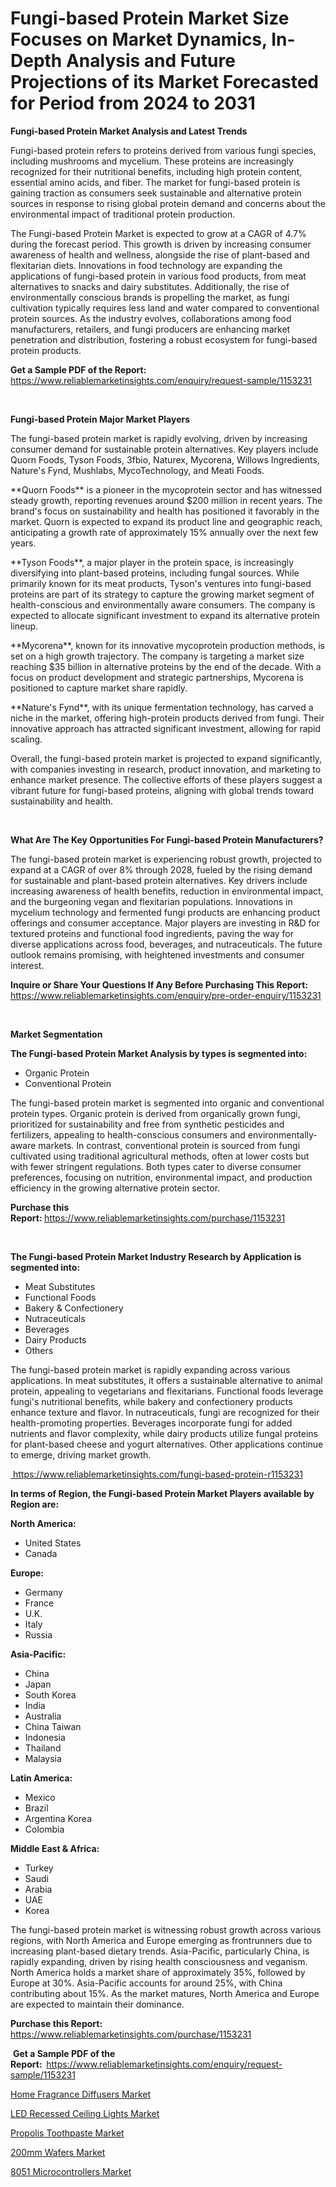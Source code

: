 <p><h1>Fungi-based Protein Market Size Focuses on Market Dynamics, In-Depth Analysis and Future Projections of its Market Forecasted for Period from 2024 to 2031</h1></p><p><strong>Fungi-based Protein Market Analysis and Latest Trends</strong></p>
<p><p>Fungi-based protein refers to proteins derived from various fungi species, including mushrooms and mycelium. These proteins are increasingly recognized for their nutritional benefits, including high protein content, essential amino acids, and fiber. The market for fungi-based protein is gaining traction as consumers seek sustainable and alternative protein sources in response to rising global protein demand and concerns about the environmental impact of traditional protein production.</p><p>The Fungi-based Protein Market is expected to grow at a CAGR of 4.7% during the forecast period. This growth is driven by increasing consumer awareness of health and wellness, alongside the rise of plant-based and flexitarian diets. Innovations in food technology are expanding the applications of fungi-based protein in various food products, from meat alternatives to snacks and dairy substitutes. Additionally, the rise of environmentally conscious brands is propelling the market, as fungi cultivation typically requires less land and water compared to conventional protein sources. As the industry evolves, collaborations among food manufacturers, retailers, and fungi producers are enhancing market penetration and distribution, fostering a robust ecosystem for fungi-based protein products.</p></p>
<p><strong>Get a Sample PDF of the Report:&nbsp;</strong> <a href="https://www.reliablemarketinsights.com/enquiry/request-sample/1153231?utm_campaign=1767&utm_medium=2&utm_source=Github&utm_content=ia&utm_term=17102024&utm_id=fungi-based-protein">https://www.reliablemarketinsights.com/enquiry/request-sample/1153231</a></p>
<p>&nbsp;</p>
<p><strong>Fungi-based Protein Major Market Players</strong></p>
<p><p>The fungi-based protein market is rapidly evolving, driven by increasing consumer demand for sustainable protein alternatives. Key players include Quorn Foods, Tyson Foods, 3fbio, Naturex, Mycorena, Willows Ingredients, Nature's Fynd, Mushlabs, MycoTechnology, and Meati Foods.</p><p>**Quorn Foods** is a pioneer in the mycoprotein sector and has witnessed steady growth, reporting revenues around $200 million in recent years. The brand's focus on sustainability and health has positioned it favorably in the market. Quorn is expected to expand its product line and geographic reach, anticipating a growth rate of approximately 15% annually over the next few years.</p><p>**Tyson Foods**, a major player in the protein space, is increasingly diversifying into plant-based proteins, including fungal sources. While primarily known for its meat products, Tyson's ventures into fungi-based proteins are part of its strategy to capture the growing market segment of health-conscious and environmentally aware consumers. The company is expected to allocate significant investment to expand its alternative protein lineup.</p><p>**Mycorena**, known for its innovative mycoprotein production methods, is set on a high growth trajectory. The company is targeting a market size reaching $35 billion in alternative proteins by the end of the decade. With a focus on product development and strategic partnerships, Mycorena is positioned to capture market share rapidly.</p><p>**Nature's Fynd**, with its unique fermentation technology, has carved a niche in the market, offering high-protein products derived from fungi. Their innovative approach has attracted significant investment, allowing for rapid scaling.</p><p>Overall, the fungi-based protein market is projected to expand significantly, with companies investing in research, product innovation, and marketing to enhance market presence. The collective efforts of these players suggest a vibrant future for fungi-based proteins, aligning with global trends toward sustainability and health.</p></p>
<p>&nbsp;</p>
<p><strong>What Are The Key Opportunities For Fungi-based Protein Manufacturers?</strong></p>
<p><p>The fungi-based protein market is experiencing robust growth, projected to expand at a CAGR of over 8% through 2028, fueled by the rising demand for sustainable and plant-based protein alternatives. Key drivers include increasing awareness of health benefits, reduction in environmental impact, and the burgeoning vegan and flexitarian populations. Innovations in mycelium technology and fermented fungi products are enhancing product offerings and consumer acceptance. Major players are investing in R&D for textured proteins and functional food ingredients, paving the way for diverse applications across food, beverages, and nutraceuticals. The future outlook remains promising, with heightened investments and consumer interest.</p></p>
<p><strong>Inquire or Share Your Questions If Any Before Purchasing This Report:</strong> <a href="https://www.reliablemarketinsights.com/enquiry/pre-order-enquiry/1153231?utm_campaign=1767&utm_medium=2&utm_source=Github&utm_content=ia&utm_term=17102024&utm_id=fungi-based-protein">https://www.reliablemarketinsights.com/enquiry/pre-order-enquiry/1153231</a></p>
<p>&nbsp;</p>
<p><strong>Market Segmentation</strong></p>
<p><strong>The Fungi-based Protein Market Analysis by types is segmented into:</strong></p>
<p><ul><li>Organic Protein</li><li>Conventional Protein</li></ul></p>
<p><p>The fungi-based protein market is segmented into organic and conventional protein types. Organic protein is derived from organically grown fungi, prioritized for sustainability and free from synthetic pesticides and fertilizers, appealing to health-conscious consumers and environmentally-aware markets. In contrast, conventional protein is sourced from fungi cultivated using traditional agricultural methods, often at lower costs but with fewer stringent regulations. Both types cater to diverse consumer preferences, focusing on nutrition, environmental impact, and production efficiency in the growing alternative protein sector.</p></p>
<p><strong>Purchase this Report:&nbsp;</strong><a href="https://www.reliablemarketinsights.com/purchase/1153231?utm_campaign=1767&utm_medium=2&utm_source=Github&utm_content=ia&utm_term=17102024&utm_id=fungi-based-protein">https://www.reliablemarketinsights.com/purchase/1153231</a></p>
<p>&nbsp;</p>
<p><strong>The Fungi-based Protein Market Industry Research by Application is segmented into:</strong></p>
<p><ul><li>Meat Substitutes</li><li>Functional Foods</li><li>Bakery & Confectionery</li><li>Nutraceuticals</li><li>Beverages</li><li>Dairy Products</li><li>Others</li></ul></p>
<p><p>The fungi-based protein market is rapidly expanding across various applications. In meat substitutes, it offers a sustainable alternative to animal protein, appealing to vegetarians and flexitarians. Functional foods leverage fungi's nutritional benefits, while bakery and confectionery products enhance texture and flavor. In nutraceuticals, fungi are recognized for their health-promoting properties. Beverages incorporate fungi for added nutrients and flavor complexity, while dairy products utilize fungal proteins for plant-based cheese and yogurt alternatives. Other applications continue to emerge, driving market growth.</p></p>
<p><a href="https://www.reliablemarketinsights.com/fungi-based-protein-r1153231?utm_campaign=1767&utm_medium=2&utm_source=Github&utm_content=ia&utm_term=17102024&utm_id=fungi-based-protein">&nbsp;https://www.reliablemarketinsights.com/fungi-based-protein-r1153231</a></p>
<p><strong>In terms of Region, the Fungi-based Protein Market Players available by Region are:</strong></p>
<p>
    <p> <strong> North America: </strong>
        <ul>
            <li>United States</li>
            <li>Canada</li>
        </ul>
        </p> 
    <p> <strong> Europe: </strong>
        <ul>
            <li>Germany</li>
            <li>France</li>
            <li>U.K.</li>
            <li>Italy</li>
            <li>Russia</li>
        </ul>
        </p> 
    <p> <strong> Asia-Pacific: </strong>
        <ul>
            <li>China</li>
            <li>Japan</li>
            <li>South Korea</li>
            <li>India</li>
            <li>Australia</li>
            <li>China Taiwan</li>
            <li>Indonesia</li>
            <li>Thailand</li>
            <li>Malaysia</li>
        </ul>
        </p> 
    <p> <strong> Latin America: </strong>
        <ul>
            <li>Mexico</li>
            <li>Brazil</li>
            <li>Argentina Korea</li>
            <li>Colombia</li>
        </ul>
        </p> 
    <p> <strong> Middle East & Africa: </strong>
        <ul>
            <li>Turkey</li>
            <li>Saudi</li>
            <li>Arabia</li>
            <li>UAE</li>
            <li>Korea</li>
        </ul>
    </p>
    </p>
<p><p>The fungi-based protein market is witnessing robust growth across various regions, with North America and Europe emerging as frontrunners due to increasing plant-based dietary trends. Asia-Pacific, particularly China, is rapidly expanding, driven by rising health consciousness and veganism. North America holds a market share of approximately 35%, followed by Europe at 30%. Asia-Pacific accounts for around 25%, with China contributing about 15%. As the market matures, North America and Europe are expected to maintain their dominance.</p></p>
<p><strong>Purchase this Report: </strong><a href="https://www.reliablemarketinsights.com/purchase/1153231?utm_campaign=1767&utm_medium=2&utm_source=Github&utm_content=ia&utm_term=17102024&utm_id=fungi-based-protein">https://www.reliablemarketinsights.com/purchase/1153231</a></p>
<p>&nbsp;<strong>Get a Sample PDF of the Report:&nbsp;&nbsp;</strong><a href="https://www.reliablemarketinsights.com/enquiry/request-sample/1153231?utm_campaign=1767&utm_medium=2&utm_source=Github&utm_content=ia&utm_term=17102024&utm_id=fungi-based-protein">https://www.reliablemarketinsights.com/enquiry/request-sample/1153231</a></p>
<p><strong></strong></p>
<p><p><a href="https://www.linkedin.com/pulse/navigating-global-home-fragrance-diffusers-market-landscape-zmome?utm_campaign=1767&utm_medium=2&utm_source=Github&utm_content=ia&utm_term=17102024&utm_id=fungi-based-protein">Home Fragrance Diffusers Market</a></p><p><a href="https://www.linkedin.com/pulse/led-recessed-ceiling-lights-value-chain-analysis-from-raw-ml3le?utm_campaign=1767&utm_medium=2&utm_source=Github&utm_content=ia&utm_term=17102024&utm_id=fungi-based-protein">LED Recessed Ceiling Lights Market</a></p><p><a href="https://www.linkedin.com/pulse/propolis-toothpaste-industry-forecast-market-shifts-strategic-3ybge?utm_campaign=1767&utm_medium=2&utm_source=Github&utm_content=ia&utm_term=17102024&utm_id=fungi-based-protein">Propolis Toothpaste Market</a></p><p><a href="https://www.linkedin.com/pulse/200mm-wafers-market-global-insights-sales-trends-2024-2031-icyte?utm_campaign=1767&utm_medium=2&utm_source=Github&utm_content=ia&utm_term=17102024&utm_id=fungi-based-protein">200mm Wafers Market</a></p><p><a href="https://www.linkedin.com/pulse/8051-microcontrollers-market-pulse-59-expansion-blueprint-2024-2031-jlwee?utm_campaign=1767&utm_medium=2&utm_source=Github&utm_content=ia&utm_term=17102024&utm_id=fungi-based-protein">8051 Microcontrollers Market</a></p></p>